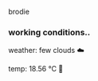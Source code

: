 brodie

<!--weather_start-->
### working conditions..

weather: few clouds ☁️

temp: 18.56 °C 👕

<!--weather_end-->
